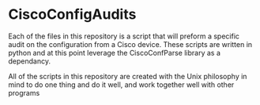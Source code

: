 # CiscoConfigAudits
Each of the files in this repository is a script that will preform a specific audit on the configuration from a Cisco device.
These scripts are written in python and at this point leverage the CiscoConfParse library as a dependancy.


All of the scripts in this repository are created with the Unix philosophy in mind to do one thing and do it well, and work together well with other programs
